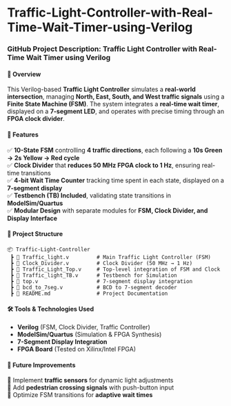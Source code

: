 # Traffic-Light-Controller-with-Real-Time-Wait-Timer-using-Verilog
### **GitHub Project Description: Traffic Light Controller with Real-Time Wait Timer using Verilog**  

#### **📌 Overview**  
This Verilog-based **Traffic Light Controller** simulates a **real-world intersection**, managing **North, East, South, and West traffic signals** using a **Finite State Machine (FSM)**. The system integrates a **real-time wait timer**, displayed on a **7-segment LED**, and operates with precise timing through an **FPGA clock divider**.

#### **🚦 Features**  
✅ **10-State FSM** controlling **4 traffic directions**, each following a **10s Green → 2s Yellow → Red cycle**  
✅ **Clock Divider** that **reduces 50 MHz FPGA clock to 1 Hz**, ensuring real-time transitions  
✅ **4-bit Wait Time Counter** tracking time spent in each state, displayed on a **7-segment display**  
✅ **Testbench (TB) Included**, validating state transitions in **ModelSim/Quartus**  
✅ **Modular Design** with separate modules for **FSM, Clock Divider, and Display Interface**  

#### **📂 Project Structure**  
```
📦 Traffic-Light-Controller  
 ┣ 📜 Traffic_light.v         # Main Traffic Light Controller (FSM)  
 ┣ 📜 Clock_Divider.v         # Clock Divider (50 MHz → 1 Hz)  
 ┣ 📜 Traffic_Light_Top.v     # Top-level integration of FSM and Clock  
 ┣ 📜 Traffic_light_TB.v      # Testbench for Simulation  
 ┣ 📜 top.v                   # 7-segment display integration  
 ┣ 📜 bcd_to_7seg.v           # BCD to 7-segment decoder  
 ┣ 📜 README.md               # Project Documentation  
```

#### **🛠 Tools & Technologies Used**  
- **Verilog** (FSM, Clock Divider, Traffic Controller)  
- **ModelSim/Quartus** (Simulation & FPGA Synthesis)  
- **7-Segment Display Integration**  
- **FPGA Board** (Tested on Xilinx/Intel FPGA)  

#### **📌 Future Improvements**  
🔹 Implement **traffic sensors** for dynamic light adjustments  
🔹 Add **pedestrian crossing signals** with push-button input  
🔹 Optimize FSM transitions for **adaptive wait times**  
